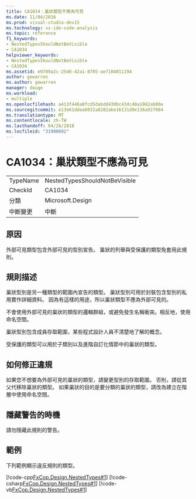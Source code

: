 ```yaml
---
title: CA1034：巢狀類型不應為可見
ms.date: 11/04/2016
ms.prod: visual-studio-dev15
ms.technology: vs-ide-code-analysis
ms.topic: reference
f1_keywords:
- NestedTypesShouldNotBeVisible
- CA1034
helpviewer_keywords:
- NestedTypesShouldNotBeVisible
- CA1034
ms.assetid: e9789a2c-2540-42a1-8705-ae7104011194
author: gewarren
ms.author: gewarren
manager: douge
ms.workload:
- multiple
ms.openlocfilehash: a413f446a0fcd5dabdd430bc43dc48a1882ab80e
ms.sourcegitcommit: e13e61ddea6032a8282abe16131d9e136a927984
ms.translationtype: MT
ms.contentlocale: zh-TW
ms.lasthandoff: 04/26/2018
ms.locfileid: "31900692"
---
```

# <a name="ca1034-nested-types-should-not-be-visible"></a>CA1034：巢狀類型不應為可見
|||
|-|-|
|TypeName|NestedTypesShouldNotBeVisible|
|CheckId|CA1034|
|分類|Microsoft.Design|
|中斷變更|中斷|

## <a name="cause"></a>原因
 外部可見類型包含外部可見的型別宣告。 巢狀的列舉與受保護的類型免套用此規則。

## <a name="rule-description"></a>規則描述
 巢狀型別是另一種類型的範圍內宣告的類型。 巢狀型別可用於封裝包含型別的私用實作詳細資料。 因為有這樣的用途，所以巢狀類型不應為外部可見的。

 不會使用外部可見的巢狀的類型的邏輯群組，或避免發生名稱衝突。相反地，使用命名空間。

 巢狀型別包含成員存取範圍，某些程式設計人員不清楚地了解的概念。

 受保護的類型可以用於子類別以及進階自訂化情節中的巢狀的類型。

## <a name="how-to-fix-violations"></a>如何修正違規
 如果您不想要為外部可見的巢狀的類型，請變更型別的存取範圍。 否則，請從其父代移除巢狀的類型。 如果巢狀的目的是要分類的巢狀的類型，請改為建立在階層中使用命名空間。

## <a name="when-to-suppress-warnings"></a>隱藏警告的時機
 請勿隱藏此規則的警告。

## <a name="example"></a>範例
 下列範例顯示違反規則的類型。

 [!code-cpp[FxCop.Design.NestedTypes#1](../code-quality/codesnippet/CPP/ca1034-nested-types-should-not-be-visible_1.cpp)]
 [!code-csharp[FxCop.Design.NestedTypes#1](../code-quality/codesnippet/CSharp/ca1034-nested-types-should-not-be-visible_1.cs)]
 [!code-vb[FxCop.Design.NestedTypes#1](../code-quality/codesnippet/VisualBasic/ca1034-nested-types-should-not-be-visible_1.vb)]